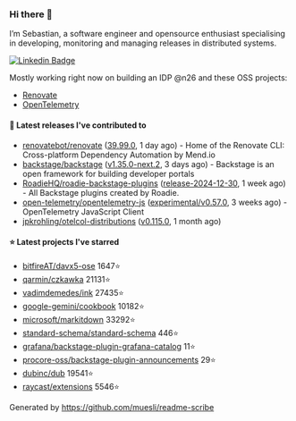 ### Hi there 👋

I’m Sebastian, a software engineer and opensource enthusiast specialising in developing, monitoring and managing releases in distributed systems.    

[![Linkedin Badge](https://img.shields.io/badge/-LinkedIn-blue?style=flat&logo=Linkedin&logoColor=white&link=https://www.linkedin.com/in/sebastian-poxhofer/)](https://www.linkedin.com/in/sebastian-poxhofer/)

Mostly working right now on building an IDP @n26 and these OSS projects:
- [Renovate](https://github.com/renovatebot/renovate)
- [OpenTelemetry](https://github.com/open-telemetry)



#### 🚀 Latest releases I've contributed to

- [renovatebot/renovate](https://github.com/renovatebot/renovate) ([39.99.0](https://github.com/renovatebot/renovate/releases/tag/39.99.0), 1 day ago) - Home of the Renovate CLI: Cross-platform Dependency Automation by Mend.io
- [backstage/backstage](https://github.com/backstage/backstage) ([v1.35.0-next.2](https://github.com/backstage/backstage/releases/tag/v1.35.0-next.2), 3 days ago) - Backstage is an open framework for building developer portals
- [RoadieHQ/roadie-backstage-plugins](https://github.com/RoadieHQ/roadie-backstage-plugins) ([release-2024-12-30](https://github.com/RoadieHQ/roadie-backstage-plugins/releases/tag/release-2024-12-30), 1 week ago) - All Backstage plugins created by Roadie.
- [open-telemetry/opentelemetry-js](https://github.com/open-telemetry/opentelemetry-js) ([experimental/v0.57.0](https://github.com/open-telemetry/opentelemetry-js/releases/tag/experimental/v0.57.0), 3 weeks ago) - OpenTelemetry JavaScript Client
- [jpkrohling/otelcol-distributions](https://github.com/jpkrohling/otelcol-distributions) ([v0.115.0](https://github.com/jpkrohling/otelcol-distributions/releases/tag/v0.115.0), 1 month ago)

#### ⭐ Latest projects I've starred

- [bitfireAT/davx5-ose](https://github.com/bitfireAT/davx5-ose) 1647⭐
- [qarmin/czkawka](https://github.com/qarmin/czkawka) 21131⭐
- [vadimdemedes/ink](https://github.com/vadimdemedes/ink) 27435⭐
- [google-gemini/cookbook](https://github.com/google-gemini/cookbook) 10182⭐
- [microsoft/markitdown](https://github.com/microsoft/markitdown) 33292⭐
- [standard-schema/standard-schema](https://github.com/standard-schema/standard-schema) 446⭐
- [grafana/backstage-plugin-grafana-catalog](https://github.com/grafana/backstage-plugin-grafana-catalog) 11⭐
- [procore-oss/backstage-plugin-announcements](https://github.com/procore-oss/backstage-plugin-announcements) 29⭐
- [dubinc/dub](https://github.com/dubinc/dub) 19541⭐
- [raycast/extensions](https://github.com/raycast/extensions) 5546⭐



Generated by https://github.com/muesli/readme-scribe
